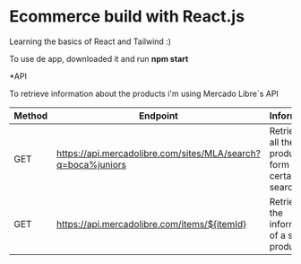 # Ecommerce build with React.js

Learning the basics of React and Tailwind :)


To use de app, downloaded it and run **npm start**

*API

To retrieve information about the products i'm using Mercado Libre´s API

| Method | Endpoint                                                     | Information                                       |
|--------|--------------------------------------------------------------|---------------------------------------------------|
| GET    | https://api.mercadolibre.com/sites/MLA/search?q=boca%juniors | Retrieves all the products form a certain search. |
| GET    | https://api.mercadolibre.com/items/${itemId}                 | Retrieves the information of a single product     |
